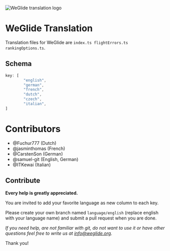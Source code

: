 ![WeGlide translation logo](./logo.png)

# WeGlide Translation
Translation files for WeGlide are ``index.ts flightErrors.ts rankingOptions.ts``.

## Schema
```typescript
key: [
        "english",
        "german",
        "french",
        "dutch",
        "czech",
        "italian",
]
```

# Contributors
* @Fuchur777 (Dutch)
* @jasminthomas (French)
* @CarstenSon (German)
* @samuel-git (English, German)
* @ITKewai (Italian)

## Contribute
**Every help is greatly appreciated.**

You are invited to add your favorite language as new column to each key.

Please create your own branch named ``language/english`` (replace english with your language name) and submit a pull request when you are done.

*If you need help, are not familiar with git, do not want to use it or have other questions feel free to write us at info@weglide.org.*

Thank you!
